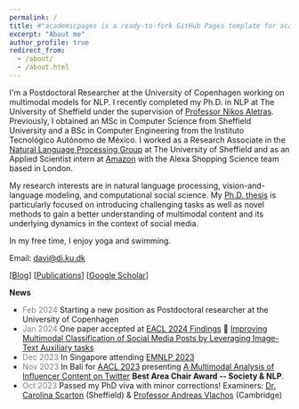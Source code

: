 ```yaml
---
permalink: /
title: #"academicpages is a ready-to-fork GitHub Pages template for academic personal websites"
excerpt: "About me"
author_profile: true
redirect_from: 
  - /about/
  - /about.html
---
```


I'm a Postdoctoral Researcher at the University of Copenhagen working on multimodal models for NLP. I recently completed my Ph.D. in NLP at The University of Sheffield under the supervision of [Professor Nikos Aletras](http://nikosaletras.com/). Previously, I obtained an MSc in Computer Science from Sheffield University and a BSc in Computer Engineering from the Instituto Tecnológico Autónomo de México. I worked as a Research Associate in the [Natural Language Processing Group](https://www.sheffield.ac.uk/dcs/research/groups/natural-language-processing) at The University of Sheffield and as an Applied Scientist intern at [Amazon](https://www.amazon.science/) with the Alexa Shopping Science team based in London. 

My research interests are in natural language processing, vision-and-language modeling, and computational social science. My [Ph.D. thesis](https://etheses.whiterose.ac.uk/33952/) is particularly focused on introducing challenging tasks as well as novel methods to gain a better understanding of multimodal content and its underlying dynamics in the context of social media.

In my free time, I enjoy yoga and swimming.

Email: davi@di.ku.dk

[[Blog](https://danaesavi.github.io/cv/)] [[Publications](https://danaesavi.github.io/publications/)] [[Google Scholar](https://scholar.google.co.uk/citations?user=jafwsyYAAAAJ&hl=en)]


__News__
- <span style="color:gray;">Feb 2024</span> Starting a new position as Postdoctoral researcher at the University of Copenhagen
- <span style="color:gray;">Jan 2024</span> One paper accepted at [EACL 2024 Findings](https://2024.eacl.org/) 🌟 [Improving Multimodal Classification of Social Media Posts by Leveraging Image-Text Auxiliary tasks](https://arxiv.org/abs/2309.07794)
- <span style="color:gray;">Dec 2023</span> In Singapore attending [EMNLP 2023](https://2023.emnlp.org/)
- <span style="color:gray;">Nov 2023</span> In Bali for [AACL 2023](http://www.ijcnlp-aacl2023.org/) presenting [A Multimodal Analysis of Influencer Content on Twitter](http://www.afnlp.org/conferences/ijcnlp2023/proceedings/main-long/cdrom/pdf/2023.ijcnlp-long.15.pdf) **Best Area Chair Award -- Society & NLP**.
- <span style="color:gray;">Oct 2023</span> Passed my PhD viva with minor corrections! Examiners: [Dr. Carolina Scarton](https://www.sheffield.ac.uk/dcs/people/academic/carolina-scarton) (Sheffield) & [Professor Andreas Vlachos](https://www.cst.cam.ac.uk/people/av308) (Cambridge)


